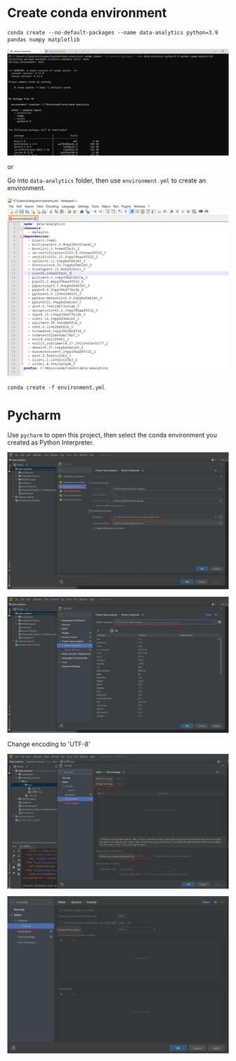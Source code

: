 # Create conda environment

```
conda create --no-default-packages --name data-analytics python=3.9 pandas numpy matplotlib
```

![image-20220508163740284](README.assets/image-20220508163740284.png)

or 

Go into `data-analytics` folder, then  use `environment.yml` to create an environment. 

![image-20220508171250334](README.assets/image-20220508171250334.png)

```
conda create -f environment.yml
```

# Pycharm

Use `pycharm` to open this project, then select the conda environment you created as Python Interpreter.

![image-20220508171516570](README.assets/image-20220508171516570.png)

![image-20220508171649403](README.assets/image-20220508171649403.png)

Change encoding to 'UTF-8'  

![image-20220508193440176](README.assets/image-20220508193440176.png)

![image-20220508193500650](README.assets/image-20220508193500650.png)